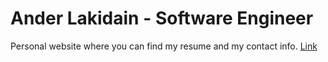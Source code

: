 # Ander Lakidain - Software Engineer
Personal website where you can find my resume and my contact info. [Link](https://lakidain.github.io/)

